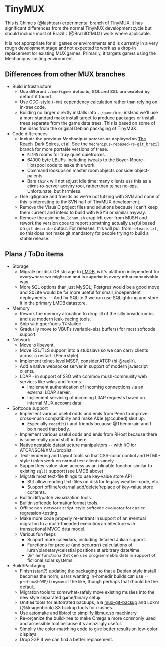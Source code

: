 # TinyMUX

This is Chime's (@lashtear) experimental branch of TinyMUX.  It has significant differences from the normal TinyMUX development cycle but should include most of Brazil's (@BrazilOfMUX) work where applicable.

It is not appropriate for all games or environments and is currently in a very rough development stage and not expected to work as a drop-in replacement for existing MUX games.  Primarily, it targets games using the Mechanipus hosting environment.

## Differences from other MUX branches

* Build infrastructure
  * Use different `./configure` defaults; SQL and SSL are enabled by default if found.
  * Use GCC-style `(-MM)` dependency calculation rather than relying on in-tree code.
  * Building no larger directly installs into `../game/bin`; instead we'll use a more standard make install target to produce packages or install-trees separate from the game data trees.  This is based on some of the ideas from the original Debian packaging of TinyMUX.
* Code differences
  * Include the previous Mechanipus patches as deployed on [The Reach](http://thereachmux.org/), [Dark Spires](http://darkspires.org/), et al.  See the `mechanipus-rebased-vs-git_brazil` branch for more portable versions of these.
    * `BLIND` rooms for truly quiet quietrooms.
    * 64000 byte LBUFs, including tweaks to the Boyer-Moore-Horspool code to make this work.
    * Command lookups on master room objects consider object-parents.
    * Bare `think` will not adjust idle time; many clients use this as a client-to-server activity tool, rather than telnet no-ops.  Unfortunate, but harmless.
  * Use .gitignore and friends as we're not futzing with SVN and none of this is interesting to the SVN half of TinyMUX development.
  * Remove the VisualC project files and solutions because I can't keep them current and intend to build with MSYS or similar anyway.
  * Remove the asinine `buildnum.sh` crap left over from MUSH and rework the version code to report something actually *useful* based on `git describe` output.  For releases, this will pull from `release.txt`, so this does not make git mandatory for people trying to build a stable release.

## Plans / ToDo items

* Storage
  * Migrate on-disk DB storage to [LMDB](http://symas.com/mdb/), is it's platform independent for everywhere we might run and is superior in every other conceivable way.
  * More SQL options than just MySQL; Postgres would be a good move and SQLite would be far more useful for small, independent deployments. -- And for SQLite 3 we can use SQLightning and store it in the primary LMDB datastore.
* Memory
  * Rework the memory allocation to drop all of the silly breadcrumbs and use modern leak-tracing tools.
  * Ship with gperftools TCMalloc.
  * Gradually move to VBUFs (variable-size buffers) for most softcode support.
* Network
  * Move to libevent.
  * Move SSL/TLS support into a stubslave so we can carry clients across a restart. (Penn style).
  * Implement telnet-level MSSP, consider ATCP (hi @raelik).
  * Add a native websocket server in support of modern javascript clients.
  * LDAP - in support of SSO with common mush-community web services like wikis and forums.
    * Implement authentication of incoming connections via an external LDAP server.
    * Implement servicing of incoming LDAP requests based on internal MUX account data.
* Softcode support
  * Implement various useful odds and ends from Penn to improve cross-mush compatibility and make Alzie (@ccubed) shut up.
    * Especially `regedit()` and friends because @Thenomain and I both need that badly.
  * Implement various useful odds and ends from RHost because there is some really good stuff in there.
  * Native nestable datastructure manipulators -- with I/O for ATCP/JSON/XML/proplist.
  * Text-rendering and layout tools so that CSS-color control and HTML-style tables work on normal text clients sanely.
  * Support key-value store access as an inlinable function similar to existing `sql()` support (see LMDB above)
  * Migrate most text-file things to use key-value store API
    * Still allow reading text-files on disk for legacy weather-code, etc.
    * Support offline/external add/delete/replace of key-value store contents.
  * Builtin diff/patch visualization tools.
  * Builtin softcode format/unformat tools.
  * Offline non-network script-style softcode evaluator for easier regression-testing.
  * Make more code properly re-entrant in support of an eventual migration to a multi-threaded execution architecture with transactional MVCC data model.
  * Various fun feeps
    * Support more calendars, including detailed Julian support.
    * Functions for precise (and *accurate*) calculations of lunar/planetary/celestial positions at arbitrary date/time.
    * Similar functions that can use programmable data in support of fictional solar systems.
* Build/Packaging
  * Finish (start?) updating the packaging so that a Debian-style install becomes the norm; users wanting in-homedir builds can use `--prefix=$HOME/tinymux` or the like, though perhaps that should be the default.
  * Migration tools to somewhat-safely move existing mushes into the new style separated game/binary setup.
  * Unified tools for automated backups, a la [mux-git-backup](https://github.com/lashtear/mux-git-backup) and Loki's (@kkragenbrink) S3 backup tools for mushes.
  * Use automake and libtool to simplify libmux.so machinery.
  * Re-organize the build-tree to make Omega a more commonly used and accessible tool because it's amazingly useful.
  * Simplify the color-matching code to give better results on low-color displays.
  * Drop SGP if we can find a better replacement.
